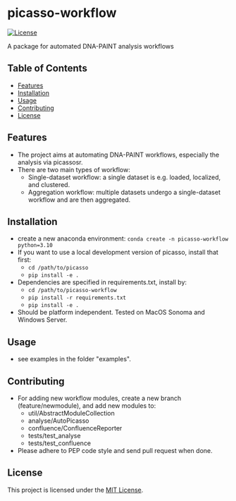 # picasso-workflow

[![License](https://img.shields.io/badge/License-MIT-blue.svg)](LICENSE)

A package for automated DNA-PAINT analysis workflows

## Table of Contents

- [Features](#features)
- [Installation](#installation)
- [Usage](#usage)
- [Contributing](#contributing)
- [License](#license)

## Features

- The project aims at automating DNA-PAINT workflows, especially the analysis
via picassosr.
- There are two main types of workflow:
	- Single-dataset workflow: a single dataset is e.g. loaded, localized,
	and clustered.
	- Aggregation workflow: multiple datasets undergo a single-dataset
	workflow and are then aggregated.

## Installation

- create a new anaconda environment: `conda create -n picasso-workflow python=3.10`
- If you want to use a local development version of picasso, install that first:
	- `cd /path/to/picasso`
	- `pip install -e .`
- Dependencies are specified in requirements.txt, install by:
	- `cd /path/to/picasso-workflow`
	- `pip install -r requirements.txt`
	- `pip install -e .`
- Should be platform independent. Tested on MacOS Sonoma and  Windows Server.

## Usage

- see examples in the folder "examples".

## Contributing

- For adding new workflow modules, create a new branch (feature/newmodule),
and add new modules to:
	- util/AbstractModuleCollection
	- analyse/AutoPicasso
	- confluence/ConfluenceReporter
	- tests/test_analyse
	- tests/test_confluence
- Please adhere to PEP code style and send pull request when done.

## License

This project is licensed under the [MIT License](LICENSE).
